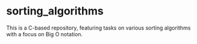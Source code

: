 # sorting_algorithms
This is a C-based repository, featuring tasks on various sorting algorithms with a focus on Big O notation.
